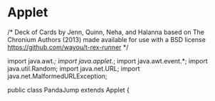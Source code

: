 # Applet
/*
Deck of Cards 
by Jenn, Quinn, Neha, and Halanna
based on The Chronium Authors (2013)
made available for use with a BSD license
https://github.com/wayou/t-rex-runner
*/

import java.awt.*;
import java.applet.*;
import java.awt.event.*;
import java.util.Random;
import java.net.URL;
import java.net.MalformedURLException;

public class PandaJump extends Applet {
